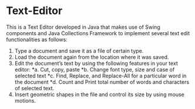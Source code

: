 # Text-Editor

This is a Text Editor developed in Java that makes use of Swing components and Java Collections Framework to implement several text edit functionalities as follows: 

  1.	Type a document and save it as a file of certain type. 
  2.	Load the document again from the location where it was saved.
  3.	Edit the document’s text by using the following features in your text editor:
      *a. Cut, copy, paste
      *b. Change font type, size and case of selected text
      *c. Find, Replace, and Replace-All for a particular word in the document
      *d. Count and Print total number of words and characters of selected text.
  4.	Insert geometric shapes in the file and control its size by using mouse motions.
